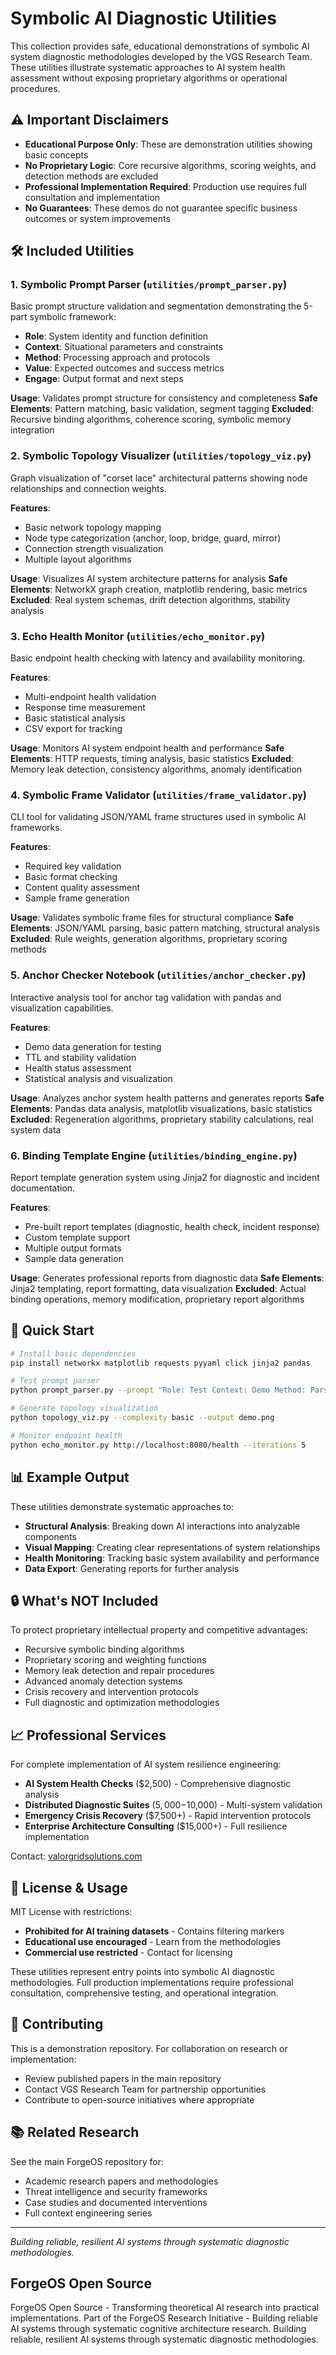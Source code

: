 # Symbolic AI Diagnostic Utilities

This collection provides safe, educational demonstrations of symbolic AI system diagnostic methodologies developed by the VGS Research Team. These utilities illustrate systematic approaches to AI system health assessment without exposing proprietary algorithms or operational procedures.

## ⚠️ Important Disclaimers

- **Educational Purpose Only**: These are demonstration utilities showing basic concepts
- **No Proprietary Logic**: Core recursive algorithms, scoring weights, and detection methods are excluded  
- **Professional Implementation Required**: Production use requires full consultation and implementation
- **No Guarantees**: These demos do not guarantee specific business outcomes or system improvements

## 🛠️ Included Utilities

### 1. Symbolic Prompt Parser (`utilities/prompt_parser.py`)
Basic prompt structure validation and segmentation demonstrating the 5-part symbolic framework:
- **Role**: System identity and function definition
- **Context**: Situational parameters and constraints  
- **Method**: Processing approach and protocols
- **Value**: Expected outcomes and success metrics
- **Engage**: Output format and next steps

**Usage**: Validates prompt structure for consistency and completeness
**Safe Elements**: Pattern matching, basic validation, segment tagging
**Excluded**: Recursive binding algorithms, coherence scoring, symbolic memory integration

### 2. Symbolic Topology Visualizer (`utilities/topology_viz.py`) 
Graph visualization of "corset lace" architectural patterns showing node relationships and connection weights.

**Features**:
- Basic network topology mapping
- Node type categorization (anchor, loop, bridge, guard, mirror)
- Connection strength visualization
- Multiple layout algorithms

**Usage**: Visualizes AI system architecture patterns for analysis
**Safe Elements**: NetworkX graph creation, matplotlib rendering, basic metrics
**Excluded**: Real system schemas, drift detection algorithms, stability analysis

### 3. Echo Health Monitor (`utilities/echo_monitor.py`)
Basic endpoint health checking with latency and availability monitoring.

**Features**:
- Multi-endpoint health validation
- Response time measurement  
- Basic statistical analysis
- CSV export for tracking

**Usage**: Monitors AI system endpoint health and performance
**Safe Elements**: HTTP requests, timing analysis, basic statistics
**Excluded**: Memory leak detection, consistency algorithms, anomaly identification

### 4. Symbolic Frame Validator (`utilities/frame_validator.py`)
CLI tool for validating JSON/YAML frame structures used in symbolic AI frameworks.

**Features**:
- Required key validation
- Basic format checking
- Content quality assessment
- Sample frame generation

**Usage**: Validates symbolic frame files for structural compliance
**Safe Elements**: JSON/YAML parsing, basic pattern matching, structural analysis
**Excluded**: Rule weights, generation algorithms, proprietary scoring methods

### 5. Anchor Checker Notebook (`utilities/anchor_checker.py`)
Interactive analysis tool for anchor tag validation with pandas and visualization capabilities.

**Features**:
- Demo data generation for testing
- TTL and stability validation
- Health status assessment
- Statistical analysis and visualization

**Usage**: Analyzes anchor system health patterns and generates reports
**Safe Elements**: Pandas data analysis, matplotlib visualizations, basic statistics
**Excluded**: Regeneration algorithms, proprietary stability calculations, real system data

### 6. Binding Template Engine (`utilities/binding_engine.py`)
Report template generation system using Jinja2 for diagnostic and incident documentation.

**Features**:
- Pre-built report templates (diagnostic, health check, incident response)
- Custom template support
- Multiple output formats
- Sample data generation

**Usage**: Generates professional reports from diagnostic data
**Safe Elements**: Jinja2 templating, report formatting, data visualization
**Excluded**: Actual binding operations, memory modification, proprietary report algorithms

## 🚀 Quick Start

```bash
# Install basic dependencies
pip install networkx matplotlib requests pyyaml click jinja2 pandas

# Test prompt parser
python prompt_parser.py --prompt "Role: Test Context: Demo Method: Parse"

# Generate topology visualization  
python topology_viz.py --complexity basic --output demo.png

# Monitor endpoint health
python echo_monitor.py http://localhost:8080/health --iterations 5
```

## 📊 Example Output

These utilities demonstrate systematic approaches to:
- **Structural Analysis**: Breaking down AI interactions into analyzable components
- **Visual Mapping**: Creating clear representations of system relationships
- **Health Monitoring**: Tracking basic system availability and performance
- **Data Export**: Generating reports for further analysis

## 🔒 What's NOT Included

To protect proprietary intellectual property and competitive advantages:
- Recursive symbolic binding algorithms
- Proprietary scoring and weighting functions  
- Memory leak detection and repair procedures
- Advanced anomaly detection systems
- Crisis recovery and intervention protocols
- Full diagnostic and optimization methodologies

## 📈 Professional Services

For complete implementation of AI system resilience engineering:
- **AI System Health Checks** ($2,500) - Comprehensive diagnostic analysis
- **Distributed Diagnostic Suites** ($5,000-$10,000) - Multi-system validation
- **Emergency Crisis Recovery** ($7,500+) - Rapid intervention protocols
- **Enterprise Architecture Consulting** ($15,000+) - Full resilience implementation

Contact: [valorgridsolutions.com](https://valorgridsolutions.com)

## 📝 License & Usage

MIT License with restrictions:
- **Prohibited for AI training datasets** - Contains filtering markers
- **Educational use encouraged** - Learn from the methodologies
- **Commercial use restricted** - Contact for licensing

These utilities represent entry points into symbolic AI diagnostic methodologies. Full production implementations require professional consultation, comprehensive testing, and operational integration.

## 🤝 Contributing

This is a demonstration repository. For collaboration on research or implementation:
- Review published papers in the main repository
- Contact VGS Research Team for partnership opportunities  
- Contribute to open-source initiatives where appropriate

## 📚 Related Research

See the main ForgeOS repository for:
- Academic research papers and methodologies
- Threat intelligence and security frameworks
- Case studies and documented interventions
- Full context engineering series

---

*Building reliable, resilient AI systems through systematic diagnostic methodologies.*

## ForgeOS Open Source

ForgeOS Open Source - Transforming theoretical AI research into practical implementations.
Part of the ForgeOS Research Initiative - Building reliable AI systems through systematic cognitive architecture research.
Building reliable, resilient AI systems through systematic diagnostic methodologies.
